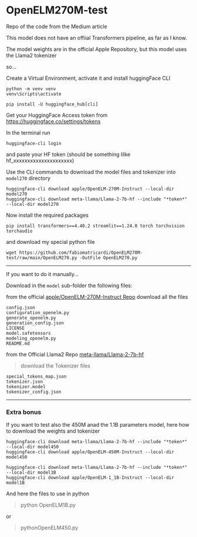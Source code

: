 # OpenELM270M-test
Repo of the code from the Medium article

This model does not have an offiial Transformers pipeline, as far as  I know.

The model weights are in the official Apple Repository, but this model uses the Llama2 tokenizer

so...

Create a Virtual Environment, activate it and install huggingFace CLI 
```
python -m venv venv
venv\Scripts\activate

pip install -U huggingface_hub[cli]
```


Get your HuggingFace Access token from  https://huggingface.co/settings/tokens

In the terminal run
```
huggingface-cli login
```

and paste your HF token (should be something lilke hf_xxxxxxxxxxxxxxxxxxxxx)

Use the CLI commands to download the model files and tokenizer into `model270` directory

```
huggingface-cli download apple/OpenELM-270M-Instruct --local-dir model270
huggingface-cli download meta-llama/Llama-2-7b-hf --include "*token*" --local-dir model270
```


Now install the required packages

```
pip install transformers==4.40.2 streamlit==1.24.0 torch torchvision torchaudio
```

and download my special python file

```
wget https://github.com/fabiomatricardi/OpenELM270M-test/raw/main/OpenELM270.py -OutFile OpenELM270.py
```

---

If you want to do it manually...

Download in the `model` sub-folder the following files:

from the official [apple/OpenELM-270M-Instruct Repo](https://huggingface.co/apple/OpenELM-270M-Instruct/tree/main) download all the files
```
config.json
configuration_openelm.py
generate_openelm.py
generation_config.json
LICENSE
model.safetensors
modeling_openelm.py
README.md
```

from the Official Llama2 Repo [meta-llama/Llama-2-7b-hf](https://huggingface.co/meta-llama/Llama-2-7b-hf/tree/main)
> download the Tokenizer files
```
special_tokens_map.json
tokenizer.json
tokenizer.model
tokenizer_config.json  
```

---

### Extra bonus
If you want to test also the 450M anad the 1.1B parameters model, here how to download the weights and tokenizer
```
huggingface-cli download meta-llama/Llama-2-7b-hf --include "*token*" --local-dir model450
huggingface-cli download apple/OpenELM-450M-Instruct --local-dir model450

huggingface-cli download meta-llama/Llama-2-7b-hf --include "*token*" --local-dir model1B
huggingface-cli download apple/OpenELM-1_1B-Instruct --local-dir model1B
```

And here the files to use in python
> python OpenELM1B.py

or

> pythonOpenELM450.py
